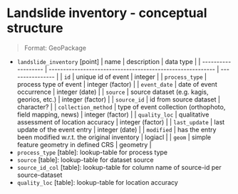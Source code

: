 # Landslide inventory - conceptual structure

> Format: GeoPackage

- `landslide_inventory` [point]
  | name                | description                                                | data type        |
  | ------------------- | ---------------------------------------------------------- | ---------------- |
  | `id`                | unique id of event                                         | integer          |
  | `process_type`      | process type of event                                      | integer (factor) |
  | `event_date`        | date of event occurrence                                   | integer (date)   |
  | `source`            | source dataset (e.g. kagis, georios, etc.)                 | integer (factor) |
  | `source_id`         | id from source dataset                                     | character?       |
  | `collection_method` | type of event collection (orthophoto, field mapping, news) | integer (factor) |
  | `quality_loc`       | qualitative assessment of location accuracy                | integer (factor) |
  | `last_update`       | last update of the event entry                             | integer (date)   |
  | `modified`          | has the entry been modified w.r.t. the original inventory  | logiacl          |
  | `geom`              | simple feature geometry in defined CRS                     | geometry         |
- `process_type` [table]: lookup-table for process type
- `source` [table]: lookup-table for dataset source
- `source_id_col` [table]: lookup-table for column name of source-id per source-dataset
- `quality_loc` [table]: lookup-table for location accuracy

